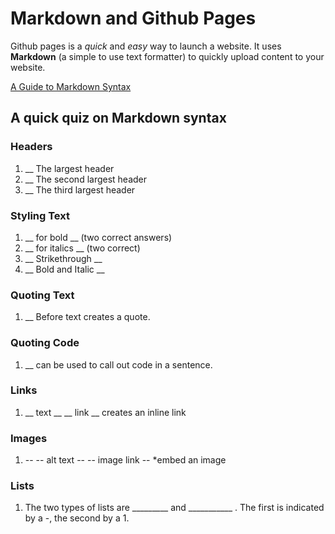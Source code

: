 # Markdown and Github Pages

Github pages is a _quick_ and _easy_ way to launch a website. It uses **Markdown** (a simple to use text formatter) to quickly upload content to your website.

[A Guide to Markdown Syntax](https://docs.github.com/en/github/writing-on-github/getting-started-with-writing-and-formatting-on-github/basic-writing-and-formatting-syntax)

## A quick quiz on Markdown syntax

### Headers
1. __ The largest header
1. __ The second largest header
1. __ The third largest header

### Styling Text
1. __ for bold __ (two correct answers)
2. __ for italics __ (two correct)
3. __ Strikethrough __
4. __ Bold and Italic __

### Quoting Text
1. __ Before text creates a quote.

### Quoting Code
1. __ can be used to call out code in a sentence.

### Links
1. __ text __ __ link __ creates an inline link

### Images
1. -- -- alt text -- -- image link -- \*embed an image

### Lists
1. The two types of lists are _________ and ___________ . The first is indicated by a -, the second by a 1.

